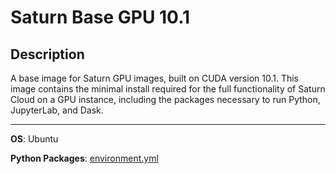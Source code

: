 # Saturn Base GPU 10.1

## Description
A base image for Saturn GPU images, built on CUDA version 10.1. This image contains the minimal install required for the full functionality of Saturn Cloud on a GPU instance, including the packages necessary to run Python, JupyterLab, and Dask.
<hr>

**OS**: Ubuntu

**Python Packages**: [environment.yml](environment.yml)